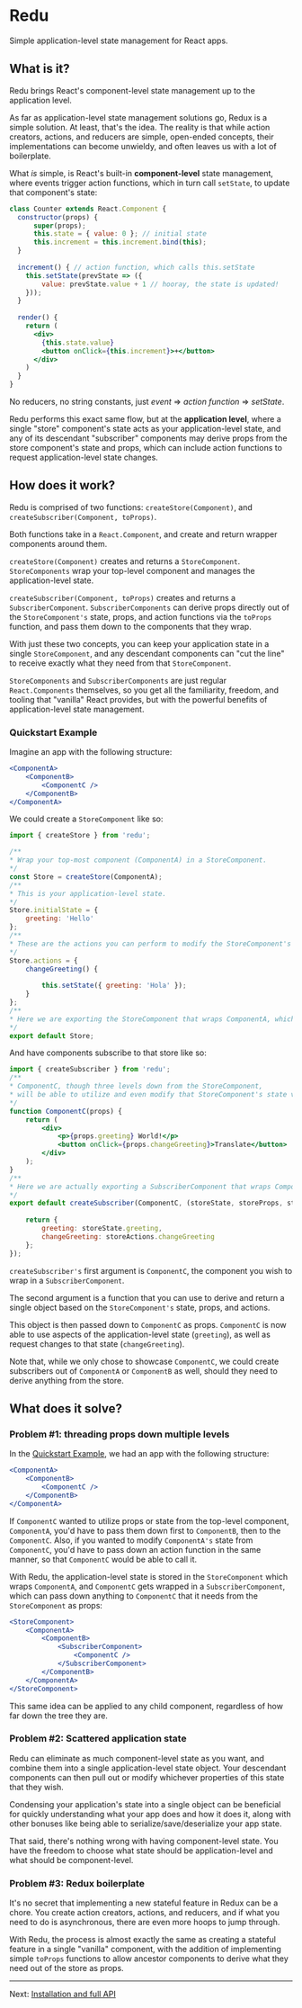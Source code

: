 # Redu

Simple application-level state management for React apps.


## What is it?

Redu brings React's component-level state management up to the application level.

As far as application-level state management solutions go, Redux is a simple solution.  At least, that's the idea.  The reality is that while action creators, actions, and reducers are simple, open-ended concepts, their implementations can become unwieldy, and often leaves us with a lot of boilerplate.

What _is_ simple, is React's built-in **component-level** state management, where events trigger action functions, which in turn call `setState`, to update that component's state:
```jsx harmony
class Counter extends React.Component {
  constructor(props) {
      super(props);
      this.state = { value: 0 }; // initial state
      this.increment = this.increment.bind(this);
  }
  
  increment() { // action function, which calls this.setState
    this.setState(prevState => ({
        value: prevState.value + 1 // hooray, the state is updated!
    }));       
  }
  
  render() {
    return (
      <div>
        {this.state.value}
        <button onClick={this.increment}>+</button>
      </div>
    )
  }
}
```

No reducers, no string constants, just _event_ => _action function_ => _setState_.

Redu performs this exact same flow, but at the **application level**, where a single "store" component's state acts as your application-level state, and any of its descendant "subscriber" components may derive props from the store component's state and props, which can include action functions to request application-level state changes.


## How does it work?

Redu is comprised of two functions: `createStore(Component)`, and `createSubscriber(Component, toProps)`.

Both functions take in a `React.Component`, and create and return wrapper components around them.

`createStore(Component)` creates and returns a `StoreComponent`. `StoreComponents` wrap your top-level component and manages the application-level state.

`createSubscriber(Component, toProps)` creates and returns a `SubscriberComponent`. `SubscriberComponents` can derive props directly out of the `StoreComponent's` state, props, and action functions via the `toProps` function, and pass them down to the components that they wrap.

With just these two concepts, you can keep your application state in a single `StoreComponent`, and any descendant components can "cut the line" to receive exactly what they need from that `StoreComponent`.

`StoreComponents` and `SubscriberComponents` are just regular `React.Components` themselves, so you get all the familiarity, freedom, and tooling that "vanilla" React provides, but with the powerful benefits of application-level state management.


### Quickstart Example

Imagine an app with the following structure:
```jsx harmony
<ComponentA>
    <ComponentB>
        <ComponentC />
    </ComponentB>
</ComponentA>
```
We could create a `StoreComponent` like so:
```jsx harmony
import { createStore } from 'redu';

/**
* Wrap your top-most component (ComponentA) in a StoreComponent.
*/
const Store = createStore(ComponentA);
/**
* This is your application-level state.
*/
Store.initialState = {
    greeting: 'Hello'
};
/**
* These are the actions you can perform to modify the StoreComponent's state.
*/
Store.actions = {
    changeGreeting() {
        
        this.setState({ greeting: 'Hola' });
    }
};
/**
* Here we are exporting the StoreComponent that wraps ComponentA, which will end up being mounted to the DOM.
*/
export default Store;
```

And have components subscribe to that store like so:
```jsx harmony
import { createSubscriber } from 'redu';
/**
* ComponentC, though three levels down from the StoreComponent, 
* will be able to utilize and even modify that StoreComponent's state via its derived props.
*/
function ComponentC(props) {
    return (
        <div>
            <p>{props.greeting} World!</p>
            <button onClick={props.changeGreeting}>Translate</button>
        </div>
    );
}
/**
* Here we are actually exporting a SubscriberComponent that wraps ComponentC, which will end up being used in place of ComponentC seamlessly.
*/
export default createSubscriber(ComponentC, (storeState, storeProps, storeActions) => {
   
    return {
        greeting: storeState.greeting,
        changeGreeting: storeActions.changeGreeting
    };
});

```
`createSubscriber's` first argument is `ComponentC`, the component you wish to wrap in a `SubscriberComponent`.

The second argument is a function that you can use to derive and return a single object based on the `StoreComponent's` state, props, and actions.

This object is then passed down to `ComponentC` as props. `ComponentC` is now able to use aspects of the application-level state (`greeting`), as well as request changes to that state (`changeGreeting`).

Note that, while we only chose to showcase `ComponentC`, we could create subscribers out of `ComponentA` or `ComponentB` as well, should they need to derive anything from the store.


## What does it solve?

### Problem #1: threading props down multiple levels

In the [Quickstart Example](#quickstart-example), we had an app with the following structure:
```jsx harmony
<ComponentA>
    <ComponentB>
        <ComponentC />
    </ComponentB>
</ComponentA>
```
If `ComponentC` wanted to utilize props or state from the top-level component, `ComponentA`, you'd have to pass them down first to `ComponentB`, then to the `ComponentC`. Also, if you wanted to modify `ComponentA's` state from `ComponentC`, you'd have to pass down an action function in the same manner, so that `ComponentC` would be able to call it.

With Redu, the application-level state is stored in the `StoreComponent` which wraps `ComponentA`, and `ComponentC` gets wrapped in a `SubscriberComponent`, which can pass down anything to `ComponentC` that it needs from the `StoreComponent` as props:
```jsx harmony
<StoreComponent>
    <ComponentA>
        <ComponentB>
            <SubscriberComponent>
                <ComponentC />
            </SubscriberComponent>
        </ComponentB>
    </ComponentA>
</StoreComponent>
```
This same idea can be applied to any child component, regardless of how far down the tree they are.


### Problem #2: Scattered application state

Redu can eliminate as much component-level state as you want, and combine them into a single application-level state object. Your descendant components can then pull out or modify whichever properties of this state that they wish. 

Condensing your application's state into a single object can be beneficial for quickly understanding what your app
does and how it does it, along with other bonuses like being able to serialize/save/deserialize your app state.
 
That said, there's nothing wrong with having component-level state. You have the freedom to choose what state should be application-level and what should be component-level.


### Problem #3: Redux boilerplate

It's no secret that implementing a new stateful feature in Redux can be a chore. You create action creators, actions, and reducers, and if what you need to do is asynchronous, there are even more hoops to jump through.

With Redu, the process is almost exactly the same as creating a stateful feature in a single "vanilla" component, with the addition of implementing simple `toProps` functions to allow ancestor components to derive what they need out of the store as props.

---
Next: [Installation and full API](https://github.com/shaunpersad/redu/wiki)